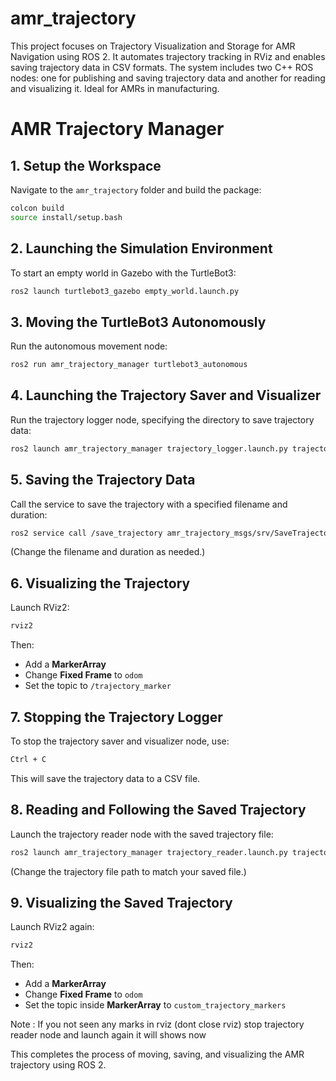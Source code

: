 # amr_trajectory
This project focuses on Trajectory Visualization and Storage for AMR Navigation using ROS 2. It automates trajectory tracking in RViz and enables saving trajectory data in CSV formats. The system includes two C++ ROS nodes: one for publishing and saving trajectory data and another for reading and visualizing it. Ideal for AMRs in manufacturing. 

# AMR Trajectory Manager

## 1. Setup the Workspace

Navigate to the `amr_trajectory` folder and build the package:


```bash cd ~/amr_trajectory
colcon build
source install/setup.bash
```


## 2. Launching the Simulation Environment

To start an empty world in Gazebo with the TurtleBot3:

```bash
ros2 launch turtlebot3_gazebo empty_world.launch.py
```

## 3. Moving the TurtleBot3 Autonomously

Run the autonomous movement node:

```bash
ros2 run amr_trajectory_manager turtlebot3_autonomous
```

## 4. Launching the Trajectory Saver and Visualizer

Run the trajectory logger node, specifying the directory to save trajectory data:

```bash
ros2 launch amr_trajectory_manager trajectory_logger.launch.py trajectory_directory:=<folder_directory>
```

## 5. Saving the Trajectory Data

Call the service to save the trajectory with a specified filename and duration:

```bash
ros2 service call /save_trajectory amr_trajectory_msgs/srv/SaveTrajectory "{filename: 'trajectory.csv', duration: 30.0}"
```

(Change the filename and duration as needed.)

## 6. Visualizing the Trajectory

Launch RViz2:

```bash
rviz2
```

Then:

- Add a **MarkerArray**
- Change **Fixed Frame** to `odom`
- Set the topic to `/trajectory_marker`

## 7. Stopping the Trajectory Logger

To stop the trajectory saver and visualizer node, use:

```bash
Ctrl + C
```

This will save the trajectory data to a CSV file.

## 8. Reading and Following the Saved Trajectory

Launch the trajectory reader node with the saved trajectory file:

```bash
ros2 launch amr_trajectory_manager trajectory_reader.launch.py trajectory_file:=/home/amith/trajectory1.csv
```

(Change the trajectory file path to match your saved file.)

## 9. Visualizing the Saved Trajectory

Launch RViz2 again:

```bash
rviz2
```

Then:

- Add a **MarkerArray**
- Change **Fixed Frame** to `odom`
- Set the topic inside **MarkerArray** to `custom_trajectory_markers`

Note : If you not seen any marks in rviz (dont close rviz) stop trajectory reader node and launch again  it will shows now

This completes the process of moving, saving, and visualizing the AMR trajectory using ROS 2.

